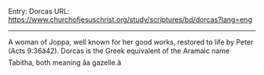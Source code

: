Entry: Dorcas
URL: https://www.churchofjesuschrist.org/study/scriptures/bd/dorcas?lang=eng

---

A woman of Joppa, well known for her good works, restored to life by Peter (Acts 9:36â42). Dorcas is the Greek equivalent of the Aramaic name Tabitha, both meaning âa gazelle.â
